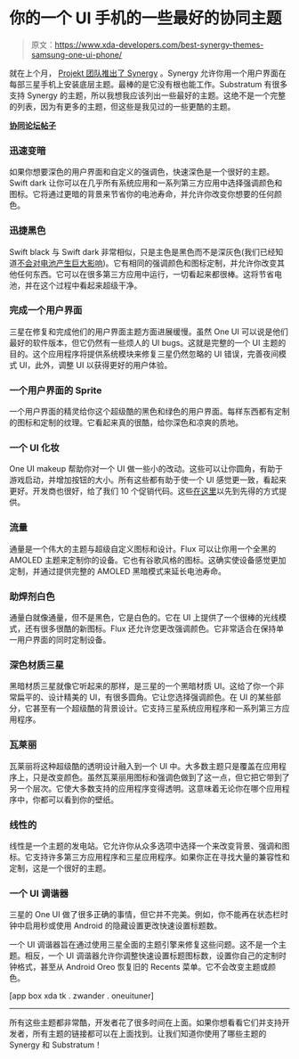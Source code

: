 # 你的一个 UI 手机的一些最好的协同主题

> 原文：<https://www.xda-developers.com/best-synergy-themes-samsung-one-ui-phone/>

就在上个月， [Projekt 团队推出了 Synergy](https://www.xda-developers.com/synergy-lets-you-use-substratum-custom-themes-once-again-on-samsungs-one-ui/) 。Synergy 允许你用一个用户界面在每部三星手机上安装底层主题。最棒的是它没有根也能工作。Substratum 有很多支持 Synergy 的主题，所以我想我应该列出一些最好的主题。这绝不是一个完整的列表，因为有更多的主题，但这些是我见过的一些更酷的主题。

**[协同论坛帖子](https://forum.xda-developers.com/showpost.php?p=76687505&postcount=9)**

### 迅速变暗

如果你想要深色的用户界面和自定义的强调色，快速深色是一个很好的主题。Swift dark 让你可以在几乎所有系统应用和一系列第三方应用中选择强调颜色和图标。它将通过更暗的背景来节省你的电池寿命，并允许你改变你想要的任何颜色。

### 迅捷黑色

Swift black 与 Swift dark 非常相似，只是主色是黑色而不是深灰色(我们已经知道[不会对电池产生巨大影响](https://www.xda-developers.com/amoled-black-vs-gray-dark-mode/))。它有相同的强调颜色和图标定制，并允许你改变其他任何东西。它可以在很多第三方应用中运行，一切看起来都很棒。这将节省电池，并在这个过程中看起来超级干净。

### 完成一个用户界面

三星在修复和完成他们的用户界面主题方面进展缓慢。虽然 One UI 可以说是他们最好的软件版本，但它仍然有一些烦人的 UI bugs。这就是完整的一个 UI 主题的目的。这个应用程序将提供系统模块来修复三星仍然忽略的 UI 错误，完善夜间模式 UI，此外，调整 UI 以获得更好的用户体验。

### 一个用户界面的 Sprite

一个用户界面的精灵给你这个超级酷的黑色和绿色的用户界面。每样东西都有定制的图标和定制的纹理。它看起来真的很酷，给你深色和凉爽的质地。

### 一个 UI 化妆

One UI makeup 帮助你对一个 UI 做一些小的改动。这些可以让你圆角，有助于游戏启动，并增加按钮的大小。所有这些都有助于使一个 UI 感觉更一致，看起来更好。开发商也很好，给了我们 10 个促销代码。这些[在这里](https://docs.google.com/spreadsheets/d/1lCpGfeMX0yNsGVyAspx9I_PgR6t6p6DHd69v69Kqm0A/edit?usp=sharing)以先到先得的方式提供。

### 流量

通量是一个伟大的主题与超级自定义图标和设计。Flux 可以让你用一个全黑的 AMOLED 主题来定制你的设备。它也有谷歌风格的图标。这确实使设备感觉更加定制，并通过提供完整的 AMOLED 黑暗模式来延长电池寿命。

### 助焊剂白色

通量白就像通量，但不是黑色，它是白色的。它在 UI 上提供了一个很棒的光线模式，还有很多很酷的新图标。Flux 还允许您更改强调颜色。它非常适合在保持单一用户界面的同时定制设备。

### 深色材质三星

黑暗材质三星就像它听起来的那样，是三星的一个黑暗材质 UI。这给了你一个非常扁平的、设计精美的 UI，有很多圆角。它让您选择强调颜色。在 UI 的某些部分，它甚至有一个超级酷的背景设计。它支持三星系统应用程序和一系列第三方应用程序。

### 瓦莱丽

瓦莱丽将这种超级酷的透明设计融入到一个 UI 中。大多数主题只是覆盖在应用程序上，只是改变颜色。虽然瓦莱丽用图标和强调色做到了这一点，但它把它带到了另一个层次。它使大多数支持的应用程序变得透明。这意味着无论你在哪个应用程序中，你都可以看到你的壁纸。

### 线性的

线性是一个主题的发电站。它允许你从众多选项中选择一个来改变背景、强调和图标。它支持许多第三方应用程序和三星应用程序。如果你正在寻找大量的兼容性和定制，这是一个很好的主题。

### 一个 UI 调谐器

三星的 One UI 做了很多正确的事情，但它并不完美。例如，你不能再在状态栏时钟中启用秒或使用 Android 的隐藏设置更改快速设置标题数。

一个 UI 调谐器旨在通过使用三星全面的主题引擎来修复这些问题。这不是一个主题。相反，一个 UI 调谐器允许你调整快速设置标题图标数，设置你自己的定制时钟格式，甚至从 Android Oreo 恢复旧的 Recents 菜单。它不会改变主题或颜色。

[app box xda tk . zwander . oneuituner]

* * *

所有这些主题都非常酷，开发者花了很多时间在上面。如果你想看看它们并支持开发者，所有主题的链接都可以在上面找到。让我们知道你使用了哪些主题的 Synergy 和 Substratum！